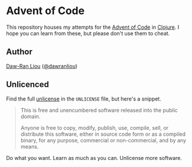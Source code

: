 # Advent of Code

This repository houses my attempts for the [Advent of Code][adventofcode] in
[Clojure][]. I hope you can learn from these, but please don't use them to
cheat.

## Author

[Daw-Ran Liou][author-site] ([@dawranliou][author-twitter])

## Unlicenced

Find the full [unlicense][] in the `UNLICENSE` file, but here's a snippet.

>This is free and unencumbered software released into the public domain.
>
>Anyone is free to copy, modify, publish, use, compile, sell, or distribute this
>software, either in source code form or as a compiled binary, for any purpose,
>commercial or non-commercial, and by any means.

Do what you want. Learn as much as you can. Unlicense more software.

[unlicense]: http://unlicense.org/
[author-site]: http://oli.me.uk/
[author-twitter]: https://twitter.com/OliverCaldwell
[adventofcode]: http://adventofcode.com/
[clojure]: http://clojure.org/
